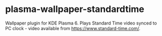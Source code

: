 # plasma-wallpaper-standardtime
Wallpaper plugin for KDE Plasma 6. Plays Standard Time video synced to PC clock - video available from https://www.standard-time.com/.
